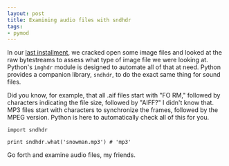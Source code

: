 ```yaml
---
layout: post
title: Examining audio files with sndhdr
tags:
- pymod
---
```


In our [last installment](/2015/01/17/the-images-are-coming-from-inside-the-bytestreams.html), we cracked open some image files and looked at the raw bytestreams to assess what type of image file we were looking at. Python's `imghdr` module is designed to automate all of that at need. Python provides a companion library, `sndhdr`, to do the exact same thing for sound files. 

Did you know, for example, that all .aif files start with "FO RM," followed by characters indicating the file size, followed by "AIFF?" I didn't know that. MP3 files start with characters to synchronize the frames, followed by the MPEG version. Python is here to automatically check all of this for you.

	import sndhdr

	print sndhdr.what('snowman.mp3') # 'mp3'

Go forth and examine audio files, my friends.